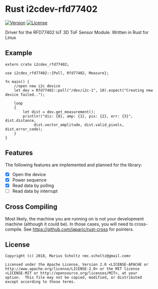 Rust i2cdev-rfd77402
===========
[![Version](https://img.shields.io/crates/v/i2cdev_rfd77402.svg)](https://crates.io/crates/i2cdev_rfd77402)
[![License](https://img.shields.io/crates/l/i2cdev.svg)](https://github.com/mcscholtz/i2cdev-rfd77402/blob/master/README.md#license)

Driver for the RFD77402 IoT 3D ToF Sensor Module. Written in Rust for Linux

Example
-----------

```rust,no_run
extern crate i2cdev_rfd77402;

use i2cdev_rfd77402::{Poll, Rfd77402, Measure};

fn main() {
    //open new i2c device
    let dev = Rfd77402::poll("/dev/i2c-1", 10).expect("Creating new device failed..");

    loop
    {
        let dist = dev.get_measurement();
        println!("dis: {0}, amp: {1}, pix: {2}, err: {3}", dist.distance, 
             dist.vector_amplitude, dist.valid_pixels, dist.error_code);
    }
}
```

Features
--------

The following features are implemented and planned for the library:

- [x] Open the device
- [x] Power sequence
- [x] Read data by polling
- [ ] Read data by interrupt

Cross Compiling
---------------

Most likely, the machine you are running on is not your development
machine (although it could be).  In those cases, you will need to
cross-compile.  See https://github.com/japaric/rust-cross for pointers.

License
-------

```
Copyright (c) 2018, Marius Scholtz <mc.scholtz@gmail.com>

Licensed under the Apache License, Version 2.0 <LICENSE-APACHE or
http://www.apache.org/license/LICENSE-2.0> or the MIT license
<LICENSE-MIT or http://opensource.org/licenses/MIT>, at your
option.  This file may not be copied, modified, or distributed
except according to those terms.
```
